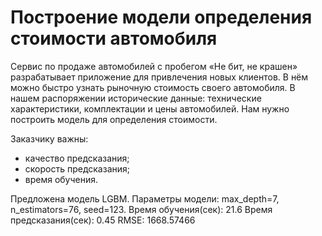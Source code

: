 # Построение модели определения стоимости автомобиля


Сервис по продаже автомобилей с пробегом «Не бит, не крашен» разрабатывает приложение для привлечения новых клиентов. В нём можно быстро узнать рыночную стоимость своего автомобиля. В нашем распоряжении исторические данные: технические характеристики, комплектации и цены автомобилей. Нам нужно построить модель для определения стоимости.

Заказчику важны:

   - качество предсказания;
   - скорость предсказания;
   - время обучения.


Предложена модель LGBM. 
Параметры модели: max_depth=7, n_estimators=76, seed=123.
Время обучения(сек):  21.6
Время предсказания(сек):  0.45
RMSE:  1668.57466